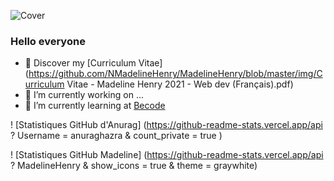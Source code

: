 ![Cover](https://github.com/NMadelineHenry/MadelineHenry/blob/master/img/cover.jpg)

### Hello everyone

- 🔖 Discover my [Curriculum Vitae](https://github.com/NMadelineHenry/MadelineHenry/blob/master/img/Curriculum Vitae - Madeline Henry 2021 - Web dev (Français).pdf)
- 🔭 I’m currently working on ...
- 🌱 I’m currently learning at [Becode](https://becode.org/fr/apprendre/developpeur-web-junior/)

! [Statistiques GitHub d'Anurag] (https://github-readme-stats.vercel.app/api ? Username = anuraghazra & count_private = true )

! [Statistiques GitHub Madeline] (https://github-readme-stats.vercel.app/api ? MadelineHenry & show_icons = true & theme = graywhite)
